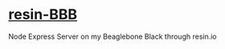 # [resin-BBB](http://github.com/rosterloh/resin-BBB)
Node Express Server on my Beaglebone Black through resin.io
